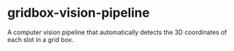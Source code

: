 # gridbox-vision-pipeline
A computer vision pipeline that automatically detects the 3D coordinates of each slot in a grid box.
